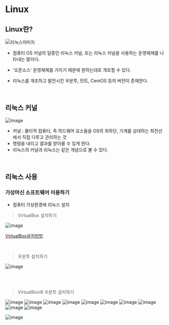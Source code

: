 # Linux
## Linux란?
![리눅스이미지](https://images.velog.io/images/may_soouu/post/11a98732-df94-4e66-94d4-033634093313/linux.png)

- 컴퓨터 OS 커널의 일종인 리눅스 커널, 또는 리눅스 커널을 사용하는 운영체제를 나타내는 말이다.

- '오픈소스' 운영체제를 가지기 때문에 원하는대로 개조할 수 있다.
- 리눅스를 개조하고 발전시킨 우분투, 민트, CentOS 등의 버전이 존재한다.


<br/> 

## 리눅스 커널
![image](https://user-images.githubusercontent.com/86597163/176891703-efafbf05-75c5-4e2d-a97a-697b35e1326a.png)


- 커널 : 물리적 컴퓨터, 즉 하드웨어 요소들을 OS의 최하단, 기계를 상대하는 최전선에서 직접 다루고 관리하는 것
- 명령을 내리고 결과를 받아올 수 있게 한다.
- 리눅스의 커널과 리눅스는 같은 개념으로 볼 수 있다.


<br/>




## 리눅스 사용
### 가상머신 소프트웨어 이용하기
- 컴퓨터 가상환경에 리눅스 설치
> VirtualBox 설치하기

![image](https://user-images.githubusercontent.com/86597163/176908374-b29f52b8-a0bd-463c-8a3a-ed629ddfb9a4.png)

[VirtualBox설치방법](https://www.lainyzine.com/ko/article/how-to-install-virtualbox-on-windows-10/) 


  <br/>

  > 우분투 설치하기

![image](https://user-images.githubusercontent.com/86597163/176910843-15b74080-0788-4441-a3ae-9ba80c0cdaab.png)



<br/>
<br/>


> VirtualBox에 우분투 설치하기

![image](https://user-images.githubusercontent.com/86597163/176913212-942d045b-8f0c-4bfb-b308-cc53901ef56b.png)
![image](https://user-images.githubusercontent.com/86597163/176913336-c710accc-ae12-46d0-9abb-a940b9bbd49d.png)
![image](https://user-images.githubusercontent.com/86597163/176913509-5547ac29-cd2f-4d08-b43d-169bf953ca39.png)
![image](https://user-images.githubusercontent.com/86597163/176913565-609b2b04-1240-4624-a5c5-d9d3540c5fb7.png)
![image](https://user-images.githubusercontent.com/86597163/176913635-4cfad8bc-a7ff-488c-a35e-8493badc2e7a.png)
![image](https://user-images.githubusercontent.com/86597163/176913709-1a006ec6-5511-4d5a-9630-f6fb24d6c589.png)
![image](https://user-images.githubusercontent.com/86597163/176913740-88ae6157-0587-4fb4-93e3-fc3fd764259c.png)
![image](https://user-images.githubusercontent.com/86597163/176913788-b34b000d-2c93-4732-8afd-b1a659dd2088.png)
![image](https://user-images.githubusercontent.com/86597163/176915200-6770e372-e7a6-4a38-affc-08e5d593f8ab.png)
![image](https://user-images.githubusercontent.com/86597163/176916320-bf49ef60-998d-407d-8251-2f23754a90d6.png)

![image](https://user-images.githubusercontent.com/86597163/176923054-eff49c37-35ba-4f2b-8546-846f2efdbe33.png)
 